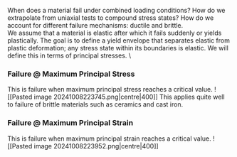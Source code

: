 When does a material fail under combined loading conditions?
How do we extrapolate from uniaxial tests to compound stress states?
How do we account for different failure mechanisms: ductile and brittle.
\
We assume that a material is elastic after which it fails suddenly or yields plastically.
The goal is to define a yield envelope that separates elastic from plastic deformation; any stress state within its boundaries is elastic. We will define this in terms of principal stresses.
\
### Failure @ Maximum Principal Stress
This is failure when maximum principal stress reaches a critical value.
![[Pasted image 20241008223745.png|centre|400]]
This applies quite well to failure of brittle materials such as ceramics and cast iron.
### Failure @ Maximum Principal Strain
This is failure when maximum principal strain reaches a critical value.
![[Pasted image 20241008223952.png|centre|400]]
